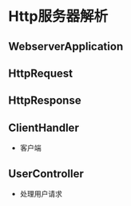 # Http服务器解析

## WebserverApplication

## HttpRequest

## HttpResponse

## ClientHandler

- 客户端

## UserController

- 处理用户请求
